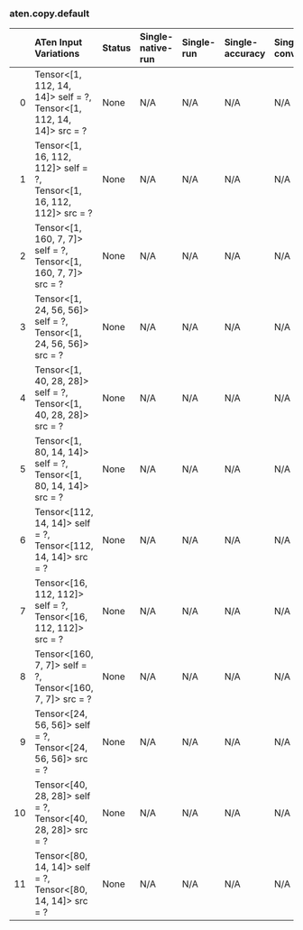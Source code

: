 ### aten.copy.default
|    | ATen Input Variations                                                    | Status   | Single-native-run   | Single-run   | Single-accuracy   | Single-converted   |
|---:|:-------------------------------------------------------------------------|:---------|:--------------------|:-------------|:------------------|:-------------------|
|  0 | Tensor<[1, 112, 14, 14]> self = ?,<br>Tensor<[1, 112, 14, 14]> src = ?   | None     | N/A                 | N/A          | N/A               | N/A                |
|  1 | Tensor<[1, 16, 112, 112]> self = ?,<br>Tensor<[1, 16, 112, 112]> src = ? | None     | N/A                 | N/A          | N/A               | N/A                |
|  2 | Tensor<[1, 160, 7, 7]> self = ?,<br>Tensor<[1, 160, 7, 7]> src = ?       | None     | N/A                 | N/A          | N/A               | N/A                |
|  3 | Tensor<[1, 24, 56, 56]> self = ?,<br>Tensor<[1, 24, 56, 56]> src = ?     | None     | N/A                 | N/A          | N/A               | N/A                |
|  4 | Tensor<[1, 40, 28, 28]> self = ?,<br>Tensor<[1, 40, 28, 28]> src = ?     | None     | N/A                 | N/A          | N/A               | N/A                |
|  5 | Tensor<[1, 80, 14, 14]> self = ?,<br>Tensor<[1, 80, 14, 14]> src = ?     | None     | N/A                 | N/A          | N/A               | N/A                |
|  6 | Tensor<[112, 14, 14]> self = ?,<br>Tensor<[112, 14, 14]> src = ?         | None     | N/A                 | N/A          | N/A               | N/A                |
|  7 | Tensor<[16, 112, 112]> self = ?,<br>Tensor<[16, 112, 112]> src = ?       | None     | N/A                 | N/A          | N/A               | N/A                |
|  8 | Tensor<[160, 7, 7]> self = ?,<br>Tensor<[160, 7, 7]> src = ?             | None     | N/A                 | N/A          | N/A               | N/A                |
|  9 | Tensor<[24, 56, 56]> self = ?,<br>Tensor<[24, 56, 56]> src = ?           | None     | N/A                 | N/A          | N/A               | N/A                |
| 10 | Tensor<[40, 28, 28]> self = ?,<br>Tensor<[40, 28, 28]> src = ?           | None     | N/A                 | N/A          | N/A               | N/A                |
| 11 | Tensor<[80, 14, 14]> self = ?,<br>Tensor<[80, 14, 14]> src = ?           | None     | N/A                 | N/A          | N/A               | N/A                |

